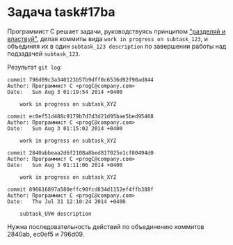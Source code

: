 # Задача task#17ba

Программист C решает задачи, руководствуясь принципом ["разделяй и властвуй"](http://en.wikipedia.org/wiki/Divide_and_conquer_algorithms), делая коммиты вида `work in progress on subtask_123`, и объединяя их в один `subtask_123 description` по завершении работы над подзадачей `subtask_123`.

Результат `git log`:

```
commit 796d09c3a340123b57b9dff0c6536d92f90ad844
Author: Программист C <progC@company.com>
Date:   Sun Aug 3 01:19:54 2014 +0400

    work in progress on subtask_XYZ

commit ec0ef51d488c9179b7d7d3d21d95bae5bed95468
Author: Программист C <progC@company.com>
Date:   Sun Aug 3 01:15:02 2014 +0400

    work in progress on subtask_XYZ

commit 2840abbeaa2d6f2108a8bed817025e1cf80494d0
Author: Программист C <progC@company.com>
Date:   Sun Aug 3 01:11:06 2014 +0400

    work in progress on subtask_XYZ

commit 896616897a580effc90fcd834d1152ef4ffb388f
Author: Программист C <progC@company.com>
Date:   Thu Jul 31 12:10:24 2014 +0400

    subtask_UVW description
```

Нужна последовательность действий по объединению коммитов 2840ab, ec0ef5 и 796d09.

